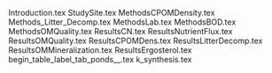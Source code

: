 Introduction.tex
StudySite.tex
MethodsCPOMDensity.tex
Methods_Litter_Decomp.tex
MethodsLab.tex
MethodsBOD.tex
MethodsOMQuality.tex
ResultsCN.tex
ResultsNutrientFlux.tex
ResultsOMQuality.tex
ResultsCPOMDens.tex
ResultsLitterDecomp.tex
ResultsOMMineralization.tex
ResultsErgosterol.tex
begin_table_label_tab_ponds__.tex
k_synthesis.tex